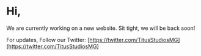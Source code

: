 <title>Home | KiwiRail</title>

# Hi,
We are currently working on a new website. Sit tight, we will be back soon!

For updates, Follow our Twitter: [https://twitter.com/TitusStudiosMG](https://twitter.com/TitusStudiosMG)
